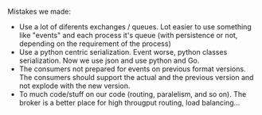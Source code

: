 Mistakes we made:

 * Use a lot of diferents exchanges / queues. Lot easier to use something like "events" and each process it's queue (with persistence or not, depending on the requirement of the process)
 * Use a python centric serialization. Event worse, python classes serialization. Now we use json and use python and Go.
 * The consumers not prepared for events on previous format versions. The consumers should support the actual and the previous version and not explode with the new version.
 * To much code/stuff on our code (routing, paralelism, and so on). The broker is a better place for high througput routing, load balancing...
 
